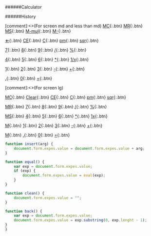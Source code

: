 ######Calculator

######History

[comment]:<>(For screen md and less than md)
[MC](#){:.btn}
[MR](#){:.btn}
[MS](#){:.btn}
[M-mul](#){:.btn}
[M-](#){:.btn}

[&lArr;](#){:.btn}
[CE](#){:.btn}
[C](#){:.btn}
[pm](#){:.btn}
[sqr](#){:.btn}

[7](#){:.btn}
[8](#){:.btn}
[9](#){:.btn}
[/](#){:.btn}
[%](#){:.btn}
    
[4](#){:.btn}
[5](#){:.btn}
[6](#){:.btn}
[*](#){:.btn}
[1/x](#){:.btn}

[1](#){:.btn}
[2](#){:.btn}
[3](#){:.btn}
[-](#){:.btn}
[+](#){:.btn}

[.](#){:.btn}
[0](#){:.btn}
[=](#){:.btn}

[comment]:<>(For screen lg)

[MC](#){:.btn}
[Clear](#){:.btn}
[CE](#){:.btn}
[C](#){:.btn}
[pm](#){:.btn}
[sqr](#){:.btn}

[MR](#){:.btn}
[7](#){:.btn}
[8](#){:.btn}
[9](#){:.btn}
[/](#){:.btn}
[%](#){:.btn}

[MS](#){:.btn}
[4](#){:.btn}
[5](#){:.btn}
[6](#){:.btn}
[*](#){:.btn}
[1x](#){:.btn}

[M](#){:.btn}
[1](#){:.btn}
[2](#){:.btn}
[3](#){:.btn}
[-](#){:.btn}
[+](#){:.btn}

[M](#){:.btn}
[.](#){:.btn}
[0](#){:.btn}
[=](#){:.btn}

```javascript
function insert(arg) {
    document.form.expes.value = document.form.expes.value + arg;
}

function equal() {
    var exp = document.form.expes.value;
    if (exp) {
        document.form.expes.value = eval(exp);
    }
}

function clean() {
    document.form.expes.value = "";
}

function back() {
    var exp = document.form.expes.value;
    document.form.expes.value = exp.substring(0, exp.lenght - 1);
}
}
```